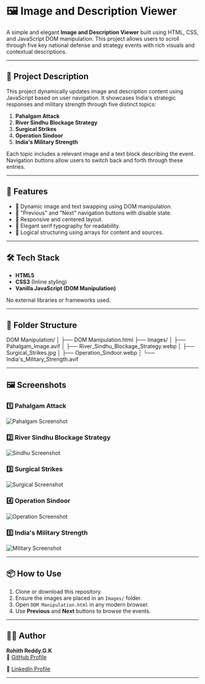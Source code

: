 # 🖼️ Image and Description Viewer

A simple and elegant **Image and Description Viewer** built using HTML, CSS, and JavaScript DOM manipulation. This project allows users to scroll through five key national defense and strategy events with rich visuals and contextual descriptions.

---

## 📌 Project Description

This project dynamically updates image and description content using JavaScript based on user navigation. It showcases India's strategic responses and military strength through five distinct topics:

1. **Pahalgam Attack**
2. **River Sindhu Blockage Strategy**
3. **Surgical Strikes**
4. **Operation Sindoor**
5. **India's Military Strength**

Each topic includes a relevant image and a text block describing the event. Navigation buttons allow users to switch back and forth through these entries.

---

## 🚀 Features

- 🔁 Dynamic image and text swapping using DOM manipulation.
- 🧭 "Previous" and "Next" navigation buttons with disable state.
- 📱 Responsive and centered layout.
- 🎨 Elegant serif typography for readability.
- 🧠 Logical structuring using arrays for content and sources.

---

## 🛠️ Tech Stack

- **HTML5**
- **CSS3** (Inline styling)
- **Vanilla JavaScript (DOM Manipulation)**

No external libraries or frameworks used.

---

## 📂 Folder Structure

DOM Manipulation/
│
├── DOM Manipulation.html
├── Images/
│ ├── Pahalgam_Image.avif
│ ├── River_Sindhu_Blockage_Strategy.webp
│ ├── Surgical_Strikes.jpg
│ ├── Operation_Sindoor.webp
│ └── India's_Military_Strength.avif

---

## 🖼️ Screenshots

### 1️⃣ Pahalgam Attack  
![Pahalgam Screenshot](screenshots/pahalgam.png)

### 2️⃣ River Sindhu Blockage Strategy  
![Sindhu Screenshot](screenshots/sindhu.png)

### 3️⃣ Surgical Strikes  
![Surgical Screenshot](screenshots/surgical.png)

### 4️⃣ Operation Sindoor  
![Operation Screenshot](screenshots/operation_sindoor.png)

### 5️⃣ India's Military Strength  
![Military Screenshot](screenshots/military_strength.png)

---

## 📦 How to Use

1. Clone or download this repository.
2. Ensure the images are placed in an `Images/` folder.
3. Open `DOM Manipulation.html` in any modern browser.
4. Use **Previous** and **Next** buttons to browse the events.

---

## 🙋‍♂️ Author

**Rohith Reddy.G.K**   
🔗 [GitHub Profile](https://github.com/RohithReddyGK)

🔗 [LinkedIn Profile](https://linkedin.com/rohithreddygk)

---
